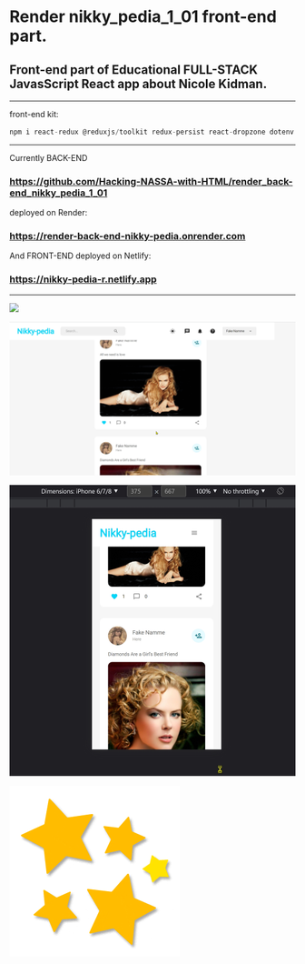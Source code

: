 # Render nikky_pedia_1_01 front-end part.

## Front-end part of Educational FULL-STACK JavasScript React app about Nicole Kidman.

---

front-end kit:

```js
npm i react-redux @reduxjs/toolkit redux-persist react-dropzone dotenv formik yup react-router-dom@6 @mui/material @emotion/react @emotion/styled @mui/icons-material
```

---
Currently BACK-END 

### https://github.com/Hacking-NASSA-with-HTML/render_back-end_nikky_pedia_1_01 

deployed on Render:

### https://render-back-end-nikky-pedia.onrender.com 

And FRONT-END deployed on Netlify:

### https://nikky-pedia-r.netlify.app

---



![](https://github.com/Hacking-NASSA-with-HTML/nikky_pedia/blob/main/Nikky-pedia.gif)

![](https://github.com/Hacking-NASSA-with-HTML/nikky_pedia/blob/main/Nikky-pediA.jpg)

![](https://github.com/Hacking-NASSA-with-HTML/nikky_pedia/blob/main/Nikky-pediA_mobile.jpg)

![](https://github.com/Hacking-NASSA-with-HTML/Array_iteration_cheatsheet/blob/main/star.gif)
